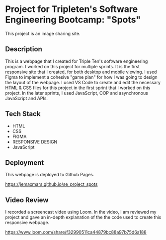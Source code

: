 # Project for Tripleten's Software Engineering Bootcamp: "Spots"

This project is an image sharing site.

## Description

This is a webpage that I created for Triple Ten's software engineering program. I worked on this project for multiple sprints. It is the first responsive site that I created, for both desktop and mobile viewing. I used Figma to implement a cohesive "game plan" for how I was going to design the layout of the webpage. I used VS Code to create and edit the necessary HTML & CSS files for this project in the first sprint that I worked on this project. In the later sprints, I used JavaScript, OOP and asynchronous JavaScript and APIs.

## Tech Stack

- HTML
- CSS
- FIGMA
- RESPONSIVE DESIGN
- JavaScript

## Deployment

This webpage is deployed to Github Pages.

https://jemaxmars.github.io/se_project_spots

## Video Review

I recorded a screencast video using Loom. In the video, I am reviewed my project and gave an in-depth explanation of the the code used to create this responsive webpage.

https://www.loom.com/share/f32990511ca44879bc88a97b75d6a188
